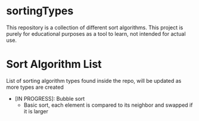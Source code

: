 # sortingTypes


This repository is a collection of different sort algorithms. This project is purely for educational purposes as a tool to learn, not intended for actual use. 

# Sort Algorithm List
List of sorting algorithm types found inside the repo, will be updated as more types are created
  * [IN PROGRESS]: Bubble sort 
    * Basic sort, each element is compared to its neighbor and swapped if it is larger
